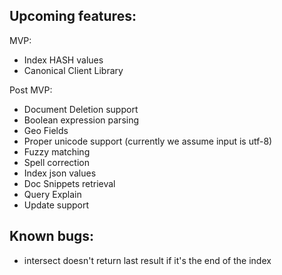 ## Upcoming features:

MVP:
* Index HASH values
* Canonical Client Library

Post MVP:
* Document Deletion support
* Boolean expression parsing
* Geo Fields
* Proper unicode support (currently we assume input is utf-8)
* Fuzzy matching
* Spell correction
* Index json values
* Doc Snippets retrieval
* Query Explain
* Update support

## Known bugs:

* intersect doesn't return last result if it's the end of the index
